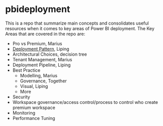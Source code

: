 # pbideployment

This is a repo that summarize main concepts and consolidates useful resources when it comes to key areas of Power BI deployment. The Key Areas that are covered in the repo are:  
*	Pro vs Premium, Marius
*	[Deployment Pattern](https://github.com/lipinght/pbideployment/blob/main/DeploymentPatterns/DeploymentPatterns.md), Liping
*	Architectural Choices, decision tree 
*	Tenant Management, Marius
*	Deployment Pipeline, Liping
*	Best Practice
    *	Modelling, Marius
    *	Governance, Together
    * Visual, Liping
    * More
*	Security
*	Workspace governance/access control/process to control who create premium workspace 
*	Monitoring 
*	Performance Tuning

